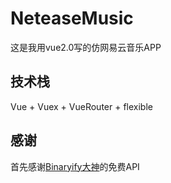 # NeteaseMusic
这是我用vue2.0写的仿网易云音乐APP

## 技术栈
Vue + Vuex + VueRouter + flexible 

## 感谢
首先感谢[Binaryify大神](https://github.com/Binaryify/NeteaseCloudMusicApi)的免费API
